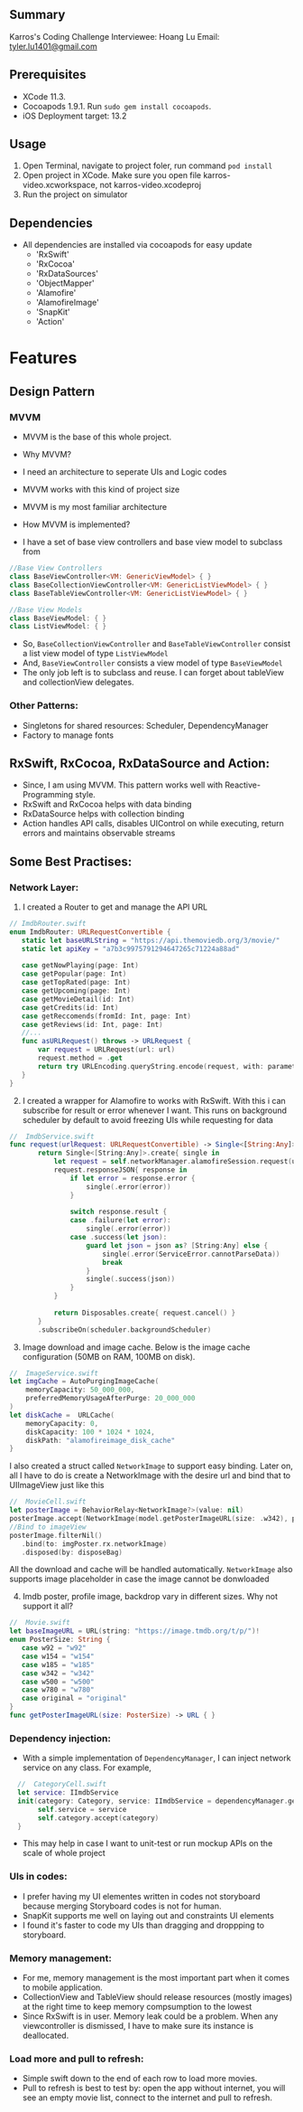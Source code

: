## Summary
Karros's Coding Challenge
Interviewee: Hoang Lu
Email: tyler.lu1401@gmail.com

## Prerequisites
* XCode 11.3.
* Cocoapods 1.9.1. Run `sudo gem install cocoapods`.
* iOS Deployment target: 13.2

## Usage
1. Open Terminal, navigate to project foler, run command `pod install`
2. Open project in XCode. Make sure you open file karros-video.xcworkspace, not karros-video.xcodeproj
3. Run the project on simulator

## Dependencies
* All dependencies are installed via cocoapods for easy update
  * 'RxSwift'
  * 'RxCocoa'
  * 'RxDataSources' 
  * 'ObjectMapper'
  * 'Alamofire'
  * 'AlamofireImage'
  * 'SnapKit'
  * 'Action' 

Features
=======

## Design Pattern
 ### MVVM
 * MVVM is the base of this whole project.
 * Why MVVM?
  * I need an architecture to seperate UIs and Logic codes
  * MVVM works with this kind of project size 
  * MVVM is my most familiar architecture
 
 * How MVVM is implemented?
  * I have a set of base view controllers and base view model to subclass from

```swift
//Base View Controllers
class BaseViewController<VM: GenericViewModel> { }
class BaseCollectionViewController<VM: GenericListViewModel> { }
class BaseTableViewController<VM: GenericListViewModel> { }

//Base View Models 
class BaseViewModel: { }
class ListViewModel: { }
```
  * So, `BaseCollectionViewController` and `BaseTableViewController` consist a list view model of type `ListViewModel`
  * And, `BaseViewController` consists a view model of type `BaseViewModel`
  * The only job left is to subclass and reuse. I can forget about tableView and collectionView delegates.
 
 ### Other Patterns:
 * Singletons for shared resources: Scheduler, DependencyManager
 * Factory to manage fonts

## RxSwift, RxCocoa, RxDataSource and Action:
* Since, I am using MVVM. This pattern works well with Reactive-Programming style.
* RxSwift and RxCocoa helps with data binding
* RxDataSource helps with collection binding
* Action handles API calls, disables UIControl on while executing, return errors and maintains observable streams

## Some Best Practises:
### Network Layer:
 1. I created a Router to get and manage the API URL
 ```swift
 // ImdbRouter.swift
 enum ImdbRouter: URLRequestConvertible {
    static let baseURLString = "https://api.themoviedb.org/3/movie/"
    static let apiKey = "a7b3c9975791294647265c71224a88ad"
    
    case getNowPlaying(page: Int)
    case getPopular(page: Int)
    case getTopRated(page: Int)
    case getUpcoming(page: Int)
    case getMovieDetail(id: Int)
    case getCredits(id: Int)
    case getReccomends(fromId: Int, page: Int)
    case getReviews(id: Int, page: Int)
    //...
    func asURLRequest() throws -> URLRequest {
        var request = URLRequest(url: url)
        request.method = .get
        return try URLEncoding.queryString.encode(request, with: parameters)
    }
 }
 ```
 
 2. I created a wrapper for Alamofire to works with RxSwift. With this i can subscribe for result or error whenever I want.  This runs on background scheduler by default to avoid freezing UIs while requesting for data
 ```swift 
 //  ImdbService.swift
 func request(urlRequest: URLRequestConvertible) -> Single<[String:Any]> {
        return Single<[String:Any]>.create{ single in
            let request = self.networkManager.alamofireSession.request(urlRequest)
            request.responseJSON{ response in
                if let error = response.error {
                    single(.error(error))
                }
                
                switch response.result {
                case .failure(let error):
                    single(.error(error))
                case .success(let json):
                    guard let json = json as? [String:Any] else {
                        single(.error(ServiceError.cannotParseData))
                        break
                    }
                    single(.success(json))
                }
            }
            
            return Disposables.create{ request.cancel() }
        }
        .subscribeOn(scheduler.backgroundScheduler)
 ```
 3. Image download and image cache. Below is the image cache configuration (50MB on RAM, 100MB on disk).
 ```swift
 //  ImageService.swift
 let imgCache = AutoPurgingImageCache(
     memoryCapacity: 50_000_000,
     preferredMemoryUsageAfterPurge: 20_000_000
 )  
 let diskCache =  URLCache(
     memoryCapacity: 0,
     diskCapacity: 100 * 1024 * 1024,
     diskPath: "alamofireimage_disk_cache"
 }
 ```
 I also created a struct called `NetworkImage` to support easy binding. Later on, all I have to do is create a NetworkImage with the desire url and bind that to UIImageView just like this
 ```swift
 //  MovieCell.swift    
 let posterImage = BehaviorRelay<NetworkImage?>(value: nil)
 posterImage.accept(NetworkImage(model.getPosterImageURL(size: .w342), placeholder: #imageLiteral(resourceName: "ic_image_placeholder")))
 //Bind to imageView
 posterImage.filterNil()
    .bind(to: imgPoster.rx.networkImage)
    .disposed(by: disposeBag)
 ```
 All the download and cache will be handled automatically. `NetworkImage` also supports image placeholder in case the image cannot be donwloaded
 
 4. Imdb poster, profile image, backdrop vary in different sizes. Why not support it all?
 ```swift
 //  Movie.swift
 let baseImageURL = URL(string: "https://image.tmdb.org/t/p/")!
 enum PosterSize: String {
    case w92 = "w92"
    case w154 = "w154"
    case w185 = "w185"
    case w342 = "w342"
    case w500 = "w500"
    case w780 = "w780"
    case original = "original"
 }
 func getPosterImageURL(size: PosterSize) -> URL { }
 ```

### Dependency injection:
 * With a simple implementation of `DependencyManager`, I can inject network service on any class. For example, 
 ```swift
   //  CategoryCell.swift
   let service: IImdbService
   init(category: Category, service: IImdbService = dependencyManager.getService()) {
        self.service = service
        self.category.accept(category)
   }
 ```
 * This may help in case I want to unit-test or run mockup APIs on the scale of whole project

### UIs in codes:
* I prefer having my UI elementes written in codes not storyboard because merging Storyboard codes is not for human.
* SnapKit supports me well on laying out and constraints UI elements
* I found it's faster to  code my UIs than dragging and droppping to storyboard.

### Memory management:
* For me, memory management is the most important part when it comes to mobile application.
* CollectionView and TableView should release resources (mostly images) at the right time to keep memory compsumption to the lowest
* Since RxSwift is in user. Memory leak could be a problem. When any viewcontroller is dismissed, I have to make sure its instance is deallocated.

### Load more and pull to refresh:
* Simple swift down to the end of each row to load more movies.
* Pull to refresh is best to test by: open the app without internet, you will see an empty movie list, connect to the internet and pull to refresh.

